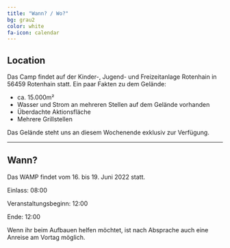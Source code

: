 ```yaml
---
title: "Wann? / Wo?"
bg: grau2
color: white
fa-icon: calendar
---
```



## Location

Das Camp findet auf der Kinder-, Jugend- und Freizeitanlage Rotenhain in 56459 Rotenhain statt.
Ein paar Fakten zu dem Gelände:

* ca. 15.000m²
* Wasser und Strom an mehreren Stellen auf dem Gelände vorhanden
* Überdachte Aktionsfläche
* Mehrere Grillstellen

Das Gelände steht uns an diesem Wochenende exklusiv zur Verfügung.

-------------------------


## Wann?

Das WAMP findet vom 16. bis 19. Juni 2022 statt.

Einlass: 08:00

Veranstaltungsbeginn: 12:00

Ende: 12:00

Wenn ihr beim Aufbauen helfen möchtet, ist nach Absprache auch eine Anreise am Vortag möglich.

